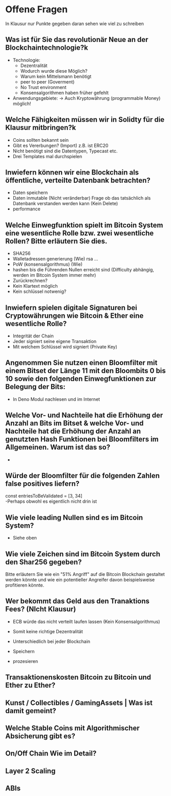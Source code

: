 # Offene Fragen
In Klausur nur Punkte gegeben daran sehen wie viel zu schreiben
## Was ist für Sie das revolutionär Neue an der Blockchaintechnologie?k
- Technologie:
  - Dezentralität
  - Wodurch wurde diese Möglich?
  - Warum kein Mittelsmann benötigt
  - peer to peer (Goverment)
  - No Trust environment
  - Konsensalgorithmen haben früher gefehlt
- Anwendungsgebiete:
-> Auch Kryptowährung (programmable Money) möglich!

## Welche Fähigkeiten müssen wir in Solidty für die Klausur mitbringen?k
- Coins sollten bekannt sein 
- Gibt es Vererbungen? (Import) z.B. ist ERC20
- Nicht benötigt sind die Datentypen, Typecast etc.
- Drei Templates mal durchspielen

## Inwiefern können wir eine Blockchain als öffentliche, verteilte Datenbank betrachten?
- Daten speichern
- Daten inmutable (Nicht veränderbar) Frage ob das tatsächlich als Datenbank verstanden werden kann (Kein Delete)
- performance 

## Welche Einwegfunktion spielt im Bitcoin System eine wesentliche Rolle bzw. zwei wesentliche Rollen? Bitte erläutern Sie dies.
- SHA256 
- Walletadressen generierung (Wie) rsa ...
- PoW (konsensalgorithmus) (Wie) 
- hashen bis die Führenden Nullen erreicht sind (Difficulty abhängig, werden im Bitcoin System immer mehr) 
- Zurückrechnen?
- Kein Klartext möglich
- Kein schlüssel notwenig?

## Inwiefern spielen digitale Signaturen bei Cryptowährungen wie Bitcoin & Ether eine wesentliche Rolle?  
- Integrität der Chain
- Jeder signiert seine eigene Transaktion
- Mit welchem Schlüssel wird signiert (Private Key)

## Angenommen Sie nutzen einen Bloomfilter mit einem Bitset der Länge 11 mit den Bloombits 0 bis 10 sowie den folgenden Einwegfunktionen zur Belegung der Bits: 
- In Deno Modul nachlesen und im Internet

## Welche Vor- und Nachteile hat die Erhöhung der Anzahl an Bits im Bitset & welche Vor- und Nachteile hat die Erhöhung der Anzahl an genutzten Hash Funktionen bei Bloomfilters im Allgemeinen. Warum ist das so?  
- 

## Würde der Bloomfilter für die folgenden Zahlen false positives liefern?  
const entriesToBeValidated = [3, 34]  
-Perhaps obwohl es eigentlich nicht drin ist

## Wie viele leading Nullen sind es im Bitcoin System?
- Siehe oben

## Wie viele Zeichen sind im Bitcoin System durch den Shar256 gegeben?  
Bitte erläutern Sie wie ein "51% Angriff" auf die Bitcoin Blockchain gestaltet werden könnte und wie ein potentieller Angreifer davon beispielsweise profitieren könnte. 

## Wer bekommt das Geld aus den Tranaktions Fees? (NIcht Klausur)
- ECB würde das nicht verteilt laufen lassen (Kein Konsensalgorithmus) 
- Somit keine richtige Dezentralität

- Unterschiedlich bei jeder Blockchain 
- Speichern
- prozesieren

## Transaktionenskosten Bitcoin zu Bitcoin und Ether zu Ether? 

## Kunst / Collectibles / GamingAssets | Was ist damit gemeint?

## Welche Stable Coins mit Algorithmischer Absicherung gibt es?

## On/Off Chain Wie im Detail?

## Layer 2 Scaling

## ABIs

